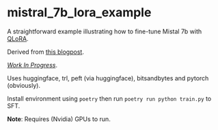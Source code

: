 # mistral_7b_lora_example

A straightforward example illustrating how to fine-tune Mistal 7b with [QLoRA](https://arxiv.org/abs/2305.14314).

Derived from [this blogpost](https://blog.neuralwork.ai/an-llm-fine-tuning-cookbook-with-mistral-7b/).

<ins>*Work In Progress*</ins>.

Uses huggingface, trl, peft (via huggingface), bitsandbytes and pytorch (obviously).

Install environment using `poetry` then run `poetry run python train.py` to SFT.

**Note**: Requires (Nvidia) GPUs to run.